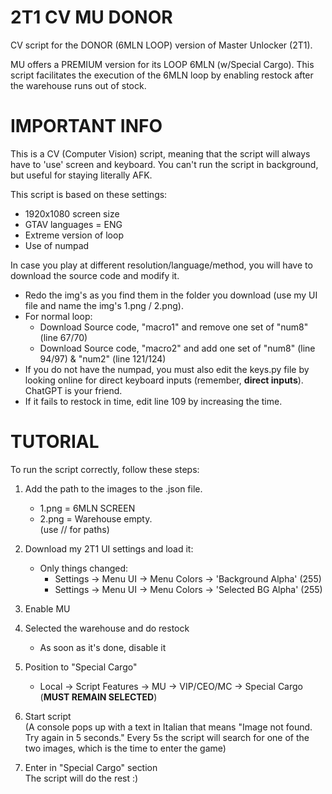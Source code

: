 # 2T1 CV MU DONOR
CV script for the DONOR (6MLN LOOP) version of Master Unlocker (2T1).

MU offers a PREMIUM version for its LOOP 6MLN (w/Special Cargo). This script facilitates the execution of the 6MLN loop by enabling restock after the warehouse runs out of stock.  

# IMPORTANT INFO
This is a CV (Computer Vision) script, meaning that the script will always have to 'use' screen and keyboard. You can't run the script in background, but useful for staying literally AFK.  

This script is based on these settings:
- 1920x1080 screen size
- GTAV languages = ENG
- Extreme version of loop
- Use of numpad
 
In case you play at different resolution/language/method, you will have to download the source code and modify it.
- Redo the img's as you find them in the folder you download (use my UI file and name the img's 1.png / 2.png).
- For normal loop:
  - Download Source code, "macro1" and remove one set of "num8" (line 67/70)
  - Download Source code, "macro2" and add one set of "num8" (line 94/97) & "num2" (line 121/124)
- If you do not have the numpad, you must also edit the keys.py file by looking online for direct keyboard inputs (remember, **direct inputs**). ChatGPT is your friend.
- If it fails to restock in time, edit line 109 by increasing the time.  
# TUTORIAL
To run the script correctly, follow these steps:  

1. Add the path to the images to the .json file.
    - 1.png = 6MLN SCREEN
    - 2.png = Warehouse empty.  
    (use // for paths)

2. Download my 2T1 UI settings and load it:
    - Only things changed:
      - Settings -> Menu UI -> Menu Colors -> 'Background Alpha' (255)
      - Settings -> Menu UI -> Menu Colors -> 'Selected BG Alpha' (255)
3. Enable MU
4. Selected the warehouse and do restock
    - As soon as it's done, disable it
5. Position to "Special Cargo"
    - Local -> Script Features -> MU -> VIP/CEO/MC -> Special Cargo (**MUST REMAIN SELECTED**)
6. Start script  
(A console pops up with a text in Italian that means "Image not found. Try again in 5 seconds." Every 5s the script will search for one of the two images, which is the time to enter the game)
8. Enter in "Special Cargo" section  
The script will do the rest :)
